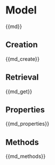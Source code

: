 # Model

{{md}}

## Creation

{{md_create}}

## Retrieval

{{md_get}}

## Properties

{{md_properties}}

## Methods

{{md_methods}}
